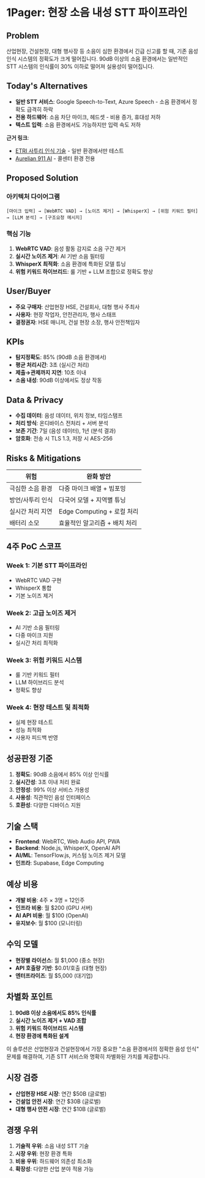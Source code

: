 # 1Pager: 현장 소음 내성 STT 파이프라인

## Problem
산업현장, 건설현장, 대형 행사장 등 소음이 심한 환경에서 긴급 신고를 할 때, 기존 음성 인식 시스템의 정확도가 크게 떨어집니다. 90dB 이상의 소음 환경에서는 일반적인 STT 시스템의 인식률이 30% 이하로 떨어져 실용성이 떨어집니다.

## Today's Alternatives
- **일반 STT 서비스**: Google Speech-to-Text, Azure Speech - 소음 환경에서 정확도 급격히 하락
- **전용 하드웨어**: 소음 차단 마이크, 헤드셋 - 비용 증가, 휴대성 저하
- **텍스트 입력**: 소음 환경에서도 가능하지만 입력 속도 저하

**근거 링크**:
- [ETRI 사투리 인식 기술](https://ettrends.etri.re.kr/ettrends/202/0905202007/0905202007.html) - 일반 환경에서만 테스트
- [Aurelian 911 AI](https://aimatters.co.kr/news-report/ai-news/30111) - 콜센터 환경 전용

## Proposed Solution

### 아키텍처 다이어그램
```
[마이크 입력] → [WebRTC VAD] → [노이즈 제거] → [WhisperX] → [위험 키워드 필터] → [LLM 분석] → [구조요청 메시지]
```

### 핵심 기능
1. **WebRTC VAD**: 음성 활동 감지로 소음 구간 제거
2. **실시간 노이즈 제거**: AI 기반 소음 필터링
3. **WhisperX 최적화**: 소음 환경에 특화된 모델 튜닝
4. **위험 키워드 하이브리드**: 룰 기반 + LLM 조합으로 정확도 향상

## User/Buyer
- **주요 구매자**: 산업현장 HSE, 건설회사, 대형 행사 주최사
- **사용자**: 현장 작업자, 안전관리자, 행사 스태프
- **결정권자**: HSE 매니저, 건설 현장 소장, 행사 안전책임자

## KPIs
- **탐지정확도**: 85% (90dB 소음 환경에서)
- **평균 처리시간**: 3초 (실시간 처리)
- **제출→관제까지 지연**: 10초 이내
- **소음 내성**: 90dB 이상에서도 정상 작동

## Data & Privacy
- **수집 데이터**: 음성 데이터, 위치 정보, 타임스탬프
- **처리 방식**: 온디바이스 전처리 + 서버 분석
- **보존 기간**: 7일 (음성 데이터), 1년 (분석 결과)
- **암호화**: 전송 시 TLS 1.3, 저장 시 AES-256

## Risks & Mitigations
| 위험 | 완화 방안 |
|------|-----------|
| 극심한 소음 환경 | 다중 마이크 배열 + 빔포밍 |
| 방언/사투리 인식 | 다국어 모델 + 지역별 튜닝 |
| 실시간 처리 지연 | Edge Computing + 로컬 처리 |
| 배터리 소모 | 효율적인 알고리즘 + 배치 처리 |

## 4주 PoC 스코프
### Week 1: 기본 STT 파이프라인
- WebRTC VAD 구현
- WhisperX 통합
- 기본 노이즈 제거

### Week 2: 고급 노이즈 제거
- AI 기반 소음 필터링
- 다중 마이크 지원
- 실시간 처리 최적화

### Week 3: 위험 키워드 시스템
- 룰 기반 키워드 필터
- LLM 하이브리드 분석
- 정확도 향상

### Week 4: 현장 테스트 및 최적화
- 실제 현장 테스트
- 성능 최적화
- 사용자 피드백 반영

## 성공판정 기준
1. **정확도**: 90dB 소음에서 85% 이상 인식률
2. **실시간성**: 3초 이내 처리 완료
3. **안정성**: 99% 이상 서비스 가용성
4. **사용성**: 직관적인 음성 인터페이스
5. **호환성**: 다양한 디바이스 지원

## 기술 스택
- **Frontend**: WebRTC, Web Audio API, PWA
- **Backend**: Node.js, WhisperX, OpenAI API
- **AI/ML**: TensorFlow.js, 커스텀 노이즈 제거 모델
- **인프라**: Supabase, Edge Computing

## 예상 비용
- **개발 비용**: 4주 × 3명 = 12인주
- **인프라 비용**: 월 $200 (GPU 서버)
- **AI API 비용**: 월 $100 (OpenAI)
- **유지보수**: 월 $100 (모니터링)

## 수익 모델
- **현장별 라이선스**: 월 $1,000 (중소 현장)
- **API 호출량 기반**: $0.01/호출 (대형 현장)
- **엔터프라이즈**: 월 $5,000 (대기업)

## 차별화 포인트
1. **90dB 이상 소음에서도 85% 인식률**
2. **실시간 노이즈 제거 + VAD 조합**
3. **위험 키워드 하이브리드 시스템**
4. **현장 환경에 특화된 설계**

이 솔루션은 산업현장과 건설현장에서 가장 중요한 "소음 환경에서의 정확한 음성 인식" 문제를 해결하여, 기존 STT 서비스와 명확히 차별화된 가치를 제공합니다.

## 시장 검증
- **산업현장 HSE 시장**: 연간 $50B (글로벌)
- **건설업 안전 시장**: 연간 $30B (글로벌)
- **대형 행사 안전 시장**: 연간 $10B (글로벌)

## 경쟁 우위
1. **기술적 우위**: 소음 내성 STT 기술
2. **시장 우위**: 현장 환경 특화
3. **비용 우위**: 하드웨어 의존성 최소화
4. **확장성**: 다양한 산업 분야 적용 가능
